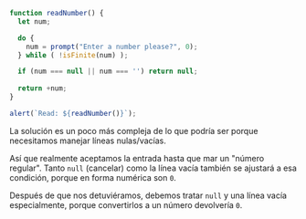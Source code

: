 
```js run demo
function readNumber() {
  let num;

  do {
    num = prompt("Enter a number please?", 0);
  } while ( !isFinite(num) );

  if (num === null || num === '') return null;
  
  return +num;
}

alert(`Read: ${readNumber()}`);
```

La solución es un poco más compleja de lo que podría ser porque necesitamos manejar líneas nulas/vacías.

Así que realmente aceptamos la entrada hasta que mar un "número regular". Tanto `null` (cancelar) como la línea vacía también se ajustará a esa condición, porque en forma numérica son `0`.

Después de que nos detuviéramos, debemos tratar `null` y una línea vacía especialmente, porque convertirlos a un número devolvería `0`.

